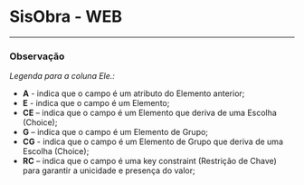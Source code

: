 # SisObra - WEB

***

### Observação

*Legenda para a coluna Ele.:*
+ **A** - indica que o campo é um atributo do Elemento anterior;
+ **E** - indica que o campo é um Elemento;
+ **CE** – indica que o campo é um Elemento que deriva de uma Escolha (Choice);
+ **G** – indica que o campo é um Elemento de Grupo;
+ **CG** - indica que o campo é um Elemento de Grupo que deriva de uma Escolha (Choice);
+ **RC** – indica que o campo é uma key constraint (Restrição de Chave) para garantir a unicidade e presença do valor;

